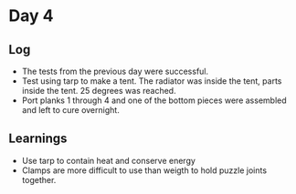 # Day 4

## Log
- The tests from the previous day were successful.
- Test using tarp to make a tent. The radiator was inside the tent, parts inside the tent. 25 degrees was reached.
- Port planks 1 through 4 and one of the bottom pieces were assembled and left to cure overnight.

## Learnings
- Use tarp to contain heat and conserve energy
- Clamps are more difficult to use than weigth to hold puzzle joints together.
